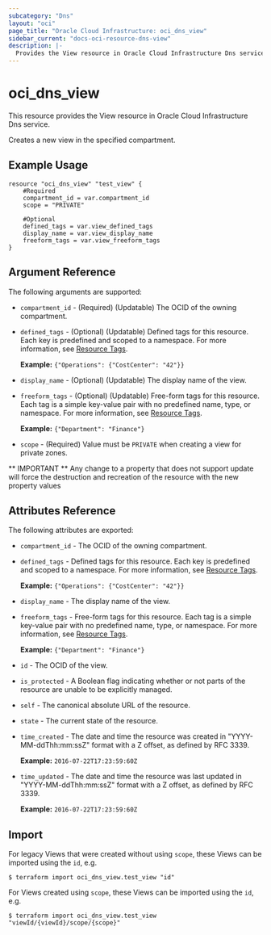 ```yaml
---
subcategory: "Dns"
layout: "oci"
page_title: "Oracle Cloud Infrastructure: oci_dns_view"
sidebar_current: "docs-oci-resource-dns-view"
description: |-
  Provides the View resource in Oracle Cloud Infrastructure Dns service
---
```


# oci_dns_view
This resource provides the View resource in Oracle Cloud Infrastructure Dns service.

Creates a new view in the specified compartment.


## Example Usage

```hcl
resource "oci_dns_view" "test_view" {
	#Required
	compartment_id = var.compartment_id
	scope = "PRIVATE"

	#Optional
	defined_tags = var.view_defined_tags
	display_name = var.view_display_name
	freeform_tags = var.view_freeform_tags
}
```

## Argument Reference

The following arguments are supported:

* `compartment_id` - (Required) (Updatable) The OCID of the owning compartment.
* `defined_tags` - (Optional) (Updatable) Defined tags for this resource. Each key is predefined and scoped to a namespace. For more information, see [Resource Tags](https://docs.cloud.oracle.com/iaas/Content/General/Concepts/resourcetags.htm).

	 **Example:** `{"Operations": {"CostCenter": "42"}}` 
* `display_name` - (Optional) (Updatable) The display name of the view. 
* `freeform_tags` - (Optional) (Updatable) Free-form tags for this resource. Each tag is a simple key-value pair with no predefined name, type, or namespace. For more information, see [Resource Tags](https://docs.cloud.oracle.com/iaas/Content/General/Concepts/resourcetags.htm).

	 **Example:** `{"Department": "Finance"}` 
* `scope` - (Required) Value must be `PRIVATE` when creating a view for private zones.


** IMPORTANT **
Any change to a property that does not support update will force the destruction and recreation of the resource with the new property values

## Attributes Reference

The following attributes are exported:

* `compartment_id` - The OCID of the owning compartment.
* `defined_tags` - Defined tags for this resource. Each key is predefined and scoped to a namespace. For more information, see [Resource Tags](https://docs.cloud.oracle.com/iaas/Content/General/Concepts/resourcetags.htm).

	 **Example:** `{"Operations": {"CostCenter": "42"}}` 
* `display_name` - The display name of the view. 
* `freeform_tags` - Free-form tags for this resource. Each tag is a simple key-value pair with no predefined name, type, or namespace. For more information, see [Resource Tags](https://docs.cloud.oracle.com/iaas/Content/General/Concepts/resourcetags.htm).

	 **Example:** `{"Department": "Finance"}` 
* `id` - The OCID of the view.
* `is_protected` - A Boolean flag indicating whether or not parts of the resource are unable to be explicitly managed. 
* `self` - The canonical absolute URL of the resource.
* `state` - The current state of the resource.
* `time_created` - The date and time the resource was created in "YYYY-MM-ddThh:mm:ssZ" format with a Z offset, as defined by RFC 3339.

	**Example:** `2016-07-22T17:23:59:60Z` 
* `time_updated` - The date and time the resource was last updated in "YYYY-MM-ddThh:mm:ssZ" format with a Z offset, as defined by RFC 3339.

	**Example:** `2016-07-22T17:23:59:60Z` 

## Import

For legacy Views that were created without using `scope`, these Views can be imported using the `id`, e.g.

```
$ terraform import oci_dns_view.test_view "id"
```

For Views created using `scope`, these Views can be imported using the `id`, e.g.

```
$ terraform import oci_dns_view.test_view "viewId/{viewId}/scope/{scope}"
```

